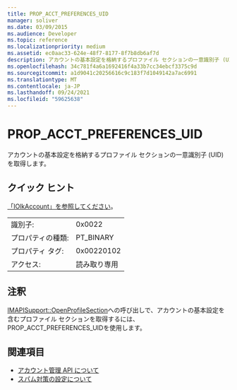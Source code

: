 ```yaml
---
title: PROP_ACCT_PREFERENCES_UID
manager: soliver
ms.date: 03/09/2015
ms.audience: Developer
ms.topic: reference
ms.localizationpriority: medium
ms.assetid: ec0aac33-624e-48f7-8177-8f7b8db6af7d
description: アカウントの基本設定を格納するプロファイル セクションの一意識別子 (UID) を取得します。
ms.openlocfilehash: 34c781f4a6a1692416f4a33b7cc34ebcf3375c9d
ms.sourcegitcommit: a1d9041c20256616c9c183f7d1049142a7ac6991
ms.translationtype: MT
ms.contentlocale: ja-JP
ms.lasthandoff: 09/24/2021
ms.locfileid: "59625638"
---
```

# <a name="prop_acct_preferences_uid"></a>PROP_ACCT_PREFERENCES_UID

アカウントの基本設定を格納するプロファイル セクションの一意識別子 (UID) を取得します。 
  
## <a name="quick-info"></a>クイック ヒント

[「IOlkAccount」を参照してください](iolkaccount.md)。
  
|||
|:-----|:-----|
|識別子:  <br/> |0x0022  <br/> |
|プロパティの種類:  <br/> |PT_BINARY  <br/> |
|プロパティ タグ:  <br/> |0x00220102  <br/> |
|アクセス:  <br/> |読み取り専用  <br/> |
   
## <a name="remarks"></a>注釈

[IMAPISupport::OpenProfileSection](https://msdn.microsoft.com/library/cd1fa994-9531-46c4-94e5-505e7f90b884%28Office.15%29.aspx)への呼び出しで、アカウントの基本設定を含むプロファイル セクションを取得するには、PROP_ACCT_PREFERENCES_UIDを使用します。  
  
## <a name="see-also"></a>関連項目

- [アカウント管理 API について](about-the-account-management-api.md)
- [スパム対策の設定について](about-anti-spam-settings.md)

